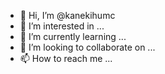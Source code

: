- 👋 Hi, I’m @kanekihumc
- 👀 I’m interested in ...
- 🌱 I’m currently learning ...
- 💞️ I’m looking to collaborate on ...
- 📫 How to reach me ...

<!---
kanekihumc/kanekihumc is a ✨ special ✨ repository because its `README.md` (this file) appears on your GitHub profile.
You can click the Preview link to take a look at your changes.
--->
